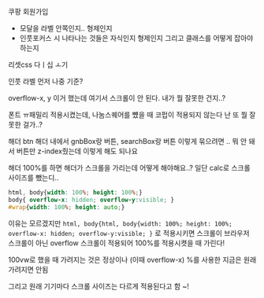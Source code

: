 

쿠팡 회원가입

- 모달을 라벨 안쪽인지.. 형제인지
- 인풋포커스 시 나타나는 것들은 자식인지 형제인지 그리고 클래스를 어떻게 잡아야 하는지



리셋css 다ㅣ십 ㅗ기

인풋 라벨 먼저 나중 기준?

overflow-x, y 이거 했는데 여기서 스크롤이 안 된다. 내가 뭘 잘못한 건지..?

폰트 ㅠ패밀리 적용시켰는데, 나눔스퀘어를 뻈을 때 코펍이 적용되지 않는다 난 또 뭘 잘못한 걸가..?

해더 btn 해더 내에서 gnbBox랑 버튼, searchBox랑 버튼 이렇게 묶으려면 .. 뭐 안 돼서 버튼만 z-index줬는데 이렇게 해도 되나요

해더 100%를 하면 해더가 스크롤을 가리는데 어떻게 해야해요..? 일단 calc로 스크롤 사이즈를 뺐는디..

```css
html, body{width: 100%; height: 100%;}
body{ overflow-x: hidden; overflow-y:visible; }
#wrap{width: 100%; height: auto;}
```

이유는 모르겠지만 `html, body{html, body{width: 100%; height: 100%; overflow-x: hidden; overflow-y:visible; }` 로 적용시키면 스크롤이 브라우저 스크롤이 아닌 overflow 스크롤이 적용되어 100%를 적용시켯을 때 가린다!

100vw로 했을 때 가려지는 것은 정상이나 (이때 overflow-x) %를 사용한 지금은 원래 가려지면 안됨

그리고 원래 기기마다 스크롤 사이즈는 다르게 적용된다고 함 ~!



